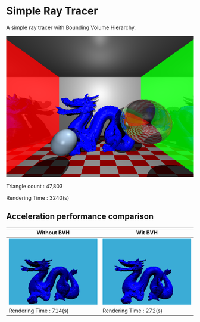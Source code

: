 # Simple Ray Tracer
A simple ray tracer with Bounding Volume Hierarchy.


![image](images/room_dragon_bvh_3240.png)

Triangle count : 47,803

Rendering Time : 3240(s)

## Acceleration performance comparison


Without BVH | Wit BVH
---|---
![image](images/dragon_714.png) | ![image](images/dragon_bvh_272.png)
Rendering Time : 714(s) | Rendering Time : 272(s)



###### 